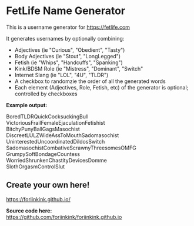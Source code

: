 # FetLife Name Generator
This is a username generator for https://fetlife.com

It generates usernames by optionally combining:

* Adjectives (ie "Curious", "Obedient", "Tasty")
* Body Adjectives (ie "Stout", "LongLegged")
* Fetish (ie "Whips", "Handcuffs", "Spanking")
* Kink/BDSM Role (ie "Mistress", "Dominant", "Switch"
* Internet Slang (ie "LOL", "4U", "TLDR")
* A checkbox to randomzie the order of all the generated words
* Each element (Adjectives, Role, Fetish, etc) of the generator is optional; controlled by checkboxes

**Example output:**

BoredTLDRQuickCocksuckingBull  
VictoriousFrailFemaleEjaculationFetishist  
BitchyPunyBallGagsMasochist  
DiscreetLULZWideAssToMouthSadomasochist  
UninterestedUncoordinatedDildosSwitch  
SadomasochistCombativeScrawnyThreesomesOMFG  
GrumpySoftBondageCountess  
WorriedShrunkenChastityDevicesDomme  
SlothOrgasmControlSlut  

## Create your own here!
https://foriinkink.github.io/

**Source code here:**  
https://github.com/foriinkink/foriinkink.github.io
